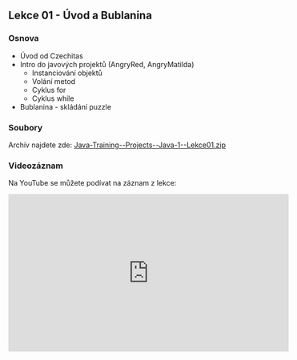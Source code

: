 Lekce 01 - Úvod a Bublanina
---------------------------

### Osnova

* Úvod od Czechitas
* Intro do javových projektů (AngryRed, AngryMatilda)
    * Instanciování objektů
    * Volání metod
    * Cyklus for
    * Cyklus while
* Bublanina - skládání puzzle


### Soubory

Archív najdete zde: [Java-Training--Projects--Java-1--Lekce01.zip](/data/2020-jaro/java-1/Java-Training--Projects--Java-1--Lekce01.zip)

### Videozáznam

Na YouTube se můžete podívat na záznam z lekce:

<iframe width="560" height="315"
	src="https://www.youtube.com/embed/ifH-ehksFTk"
	frameborder="0"
	allowfullscreen></iframe>